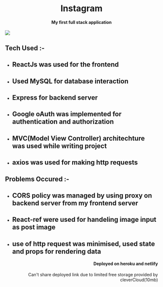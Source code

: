 <div align="center">
    <h1>Instagram</h1>
</div>
<h4 align="center">My first full stack application</h4>
<a href="https://drive.google.com/drive/u/0/folders/18vgnYQ8mjg-oaMXVNKaKrtJlWUWmBOki">
  <img src="https://user-images.githubusercontent.com/48654802/111037633-fc48ae00-844a-11eb-881a-7af23f07a846.png">
    </a>
<h2>Tech Used :-</h2>
<ul>
    <li><h2>ReactJs was used for the frontend </h2></li>
    <li><h2>Used MySQL for database interaction</h2></li>
    <li><h2>Express for backend server</h2></li>
    <li><h2>Google oAuth was implemented for authentication and authorization</h2></li>    
    <li><h2>MVC(Model View Controller) architechture was used while writing project</h2></li>    
    <li><h2>axios was used for making http requests</h2></li>
</ul>
<h2>Problems Occured :-</h2>
<ul>
    <li><h2>CORS policy was managed by using proxy on backend server from my frontend  server</h2></li>
    <li><h2>React-ref were used for handeling image input as post image </h2></li>
    <li><h2>use of http request was minimised, used state and props for rendering data</h2></li>
<div align = "right">
    <h4>Deployed on heroku and netlify</h4>
    <p>Can't share deployed link due to limited free storage provided by cleverCloud(10mb)</p>
</div>
